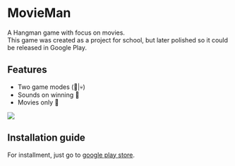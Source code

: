# MovieMan
A Hangman game with focus on movies. \
This game was created as a project for school, but later polished so it could be released in Google Play.

## Features
- Two game modes (:baby:|:skull:)
- Sounds on winning :musical_note:
- Movies only :movie_camera:

![](https://i.imgur.com/enS7xKJ.png)

## Installation guide
For installment, just go to [google play store](https://play.google.com/store/apps/details?id=dk.lost_world.movieman).

